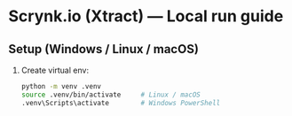 # Scrynk.io (Xtract) — Local run guide

## Setup (Windows / Linux / macOS)

1. Create virtual env:
   ```bash
   python -m venv .venv
   source .venv/bin/activate     # Linux / macOS
   .venv\Scripts\activate        # Windows PowerShell
   ```
